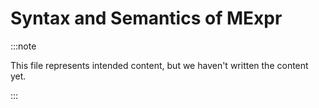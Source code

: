 # Syntax and Semantics of MExpr

:::note

This file represents intended content, but we haven't written the content yet.

:::
